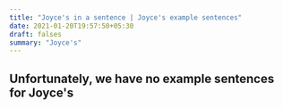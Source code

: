 ```yaml
---
title: "Joyce's in a sentence | Joyce's example sentences"
date: 2021-01-20T19:57:50+05:30
draft: falses
summary: "Joyce's"
---
```

## Unfortunately, we have no example sentences for Joyce's                 
